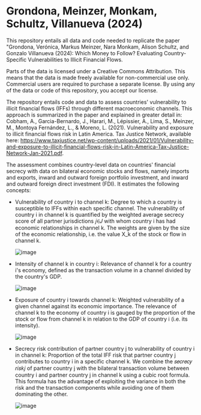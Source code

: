# Grondona, Meinzer, Monkam, Schultz, Villanueva (2024)
This repository entails all data and code needed to replicate the paper "Grondona, Verónica, Markus Meinzer, Nara Monkam, Alison Schultz, and Gonzalo Villanueva (2024): Which Money to Follow?  Evaluating Country-Specific Vulnerabilities to Illicit Financial Flows.

Parts of the data is licensed under a Creative Commons Attribution. This means that the data is made freely available for non-commercial use only. Commercial users are required to purchase a separate license. By using any of the data or code of this repository, you accept our license.

The repository entails code and data to assess countries' vulnerability to illicit financial flows (IFFs) through different macroeconomic channels. This approach is summarized in the paper and explained in greater detail in: Cobham, A., Garcia-Bernardo, J., Harari, M., Lépissier, A., Lima, S., Meinzer, M., Montoya Fernández, L., & Moreno, L. (2021). Vulnerability and exposure to illicit financial flows risk in Latin America. Tax Justice Network, available here: https://www.taxjustice.net/wp-content/uploads/2021/01/Vulnerability-and-exposure-to-illicit-financial-flows-risk-in-Latin-America-Tax-Justice-Network-Jan-2021.pdf.

The assessment combines country-level data on countries' financial secrecy with data on bilateral economic stocks and flows, namely imports and exports, inward and outward foreign portfolio investment, and inward and outward foreign direct investment (FDI). It estimates the following concepts:
- Vulnerability of country i to channel k: Degree to which a country is susceptible to IFFs within each specific channel. The vulnerability of country i in channel k is quantified by the weighted average secrecy score of all partner jurisdictions 𝑗∈𝐽 with whom country i has had economic relationships in channel k. The weights are given by the size of the economic relationship, i.e. the value X_k of the stock or flow in channel k.
  
    ![image](https://github.com/user-attachments/assets/1a19530a-c240-4d09-b973-c74e9375956c)

- Intensity of channel k in country i: Relevance of channel k for a country i's economy, defined as the transaction volume in a channel divided by the country's GDP.
  
    ![image](https://github.com/user-attachments/assets/97a77520-4d23-4b5e-bf90-b8a4dd32e0af)

- Exposure of country i towards channel k: Weighted vulnerability of a given channel against its economic importance. The relevance of channel k to the economy of country i is gauged by the proportion of the stock or flow from channel k in relation to the GDP of country i (i.e. its intensity).
  
    ![image](https://github.com/user-attachments/assets/77a9b48e-f3df-4283-83d0-d0ca15b38ac4)

- Secrecy risk contribution of partner country j to vulnerability of country i in channel k: Proportion of the total IFF risk that partner country j contributes to country i in a specific channel k. We combine the 𝑠𝑒𝑐𝑟𝑒𝑐𝑦 𝑟𝑖𝑠𝑘𝑗 of partner country j with the bilateral transaction volume between country i and partner country j in channel k using a cubic root formula. This formula has the advantage of exploiting the variance in both the risk and the transaction components while avoiding one of them dominating the other.

    ![image](https://github.com/user-attachments/assets/40727c51-960c-46af-904e-bf3a34fe8674)



